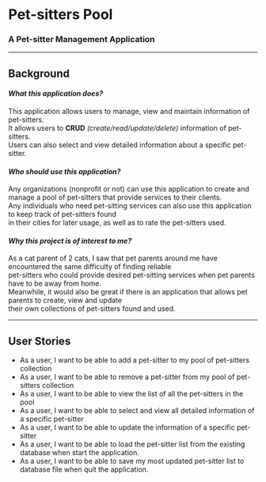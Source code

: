 # Pet-sitters Pool
### A Pet-sitter Management Application
***
## Background
#### *What this application does?*
This application allows users to manage, view and maintain information of pet-sitters.  
It allows users to **CRUD** *(create/read/update/delete)* information of pet-sitters.  
Users can also select and view detailed information about a specific pet-sitter.
#### *Who should use this application?*
Any organizations (nonprofit or not) can use this application to create and manage a pool of pet-sitters that provide 
services to their clients.  
Any individuals who need pet-sitting services can also use this application to keep track of pet-sitters found   
in their cities for later usage, as well as to rate the pet-sitters used.

#### *Why this project is of interest to me?*
As a cat parent of 2 cats, I saw that pet parents around me have encountered the same difficulty of finding reliable  
pet-sitters who could provide desired pet-sitting services when pet parents have to be away from home.   
Meanwhile, it would also be great if there is an application that allows pet parents to create, view and update   
their own collections of pet-sitters found and used.
***
## User Stories
- As a user, I want to be able to add a pet-sitter to my pool of pet-sitters collection
- As a user, I want to be able to remove a pet-sitter from my pool of pet-sitters collection
- As a user, I want to be able to view the list of all the pet-sitters in the pool
- As a user, I want to be able to select and view all detailed information of a specific pet-sitter
- As a user, I want to be able to update the information of a specific pet-sitter 
- As a user, I want to be able to load the pet-sitter list from the existing database when start the application.
- As a user, I want to be able to save my most updated pet-sitter list to database file when quit the application.




